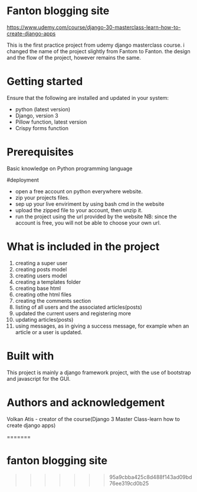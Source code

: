 
# Fanton blogging site

https://www.udemy.com/course/django-30-masterclass-learn-how-to-create-django-apps

This is the first practice project from udemy django masterclass course. i changed the name of the  project slightly from Fantom to Fanton.
the design and the flow of the project, however remains the same.

# Getting started
Ensure that the following are installed and updated in your system:
* python (latest version) 
* Django, version 3
*  Pillow function, latest version
* Crispy forms function

# Prerequisites
Basic knowledge on Python programming language

#deployment
* open a free account on python everywhere website.
* zip your projects files.
* sep up your live enviriment by using bash cmd in the website
* upload the zipped file to your account, then unzip it.
* run the project using the url provided by the website
NB: since the account is free, you will not be able to choose your own url.



# What is included in the project
1. creating a super user
2. creating posts model
3. creating users model
4. creating a templates folder
5. creating base html
6. creating othe html files
7. creating the comments section
8. listing of all users and the associated articles(posts)
9. updated the current users and registering more
10. updating articles(posts)
11. using messages, as in giving a success message, for example when an article or a user is updated.

# Built with
This project is mainly a django framework project, with the use of bootstrap and javascript for the GUI.



# Authors and acknowledgement 
Volkan Atis - creator of  the course(Django 3 Master Class-learn how to create django apps)



=======
# fanton blogging site
>>>>>>> 95a9cbba425c8d488f143ad09bd76ee319cd0b25

